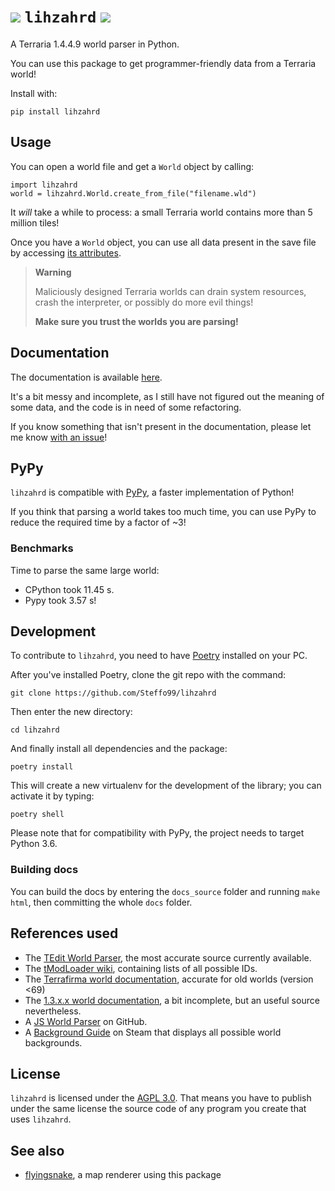 # ![](https://gamepedia.cursecdn.com/terraria_gamepedia/e/ee/Lihzahrd.png?version=b8e7ea78b2f9f27a46e2e70d5684b344) `lihzahrd` [![](https://img.shields.io/pypi/v/lihzahrd)](https://pypi.org/project/lihzahrd/)

A Terraria 1.4.4.9 world parser in Python.

You can use this package to get programmer-friendly data from a Terraria world!

Install with:
```
pip install lihzahrd
```

## Usage

You can open a world file and get a `World` object by calling:

```
import lihzahrd
world = lihzahrd.World.create_from_file("filename.wld")
```

It _will_ take a while to process: a small Terraria world contains more than 5 million tiles!

Once you have a `World` object, you can use all data present in the save file by accessing [its attributes](http://gh.steffo.eu/lihzahrd/html/world.html).

> **Warning**
> 
> Maliciously designed Terraria worlds can drain system resources, crash the interpreter, or possibly do more evil things!
> 
> **Make sure you trust the worlds you are parsing!**

## Documentation

The documentation is available [here](https://gh.steffo.eu/lihzahrd/html/).

It's a bit messy and incomplete, as I still have not figured out the meaning of some data, and the code is in need of some refactoring.

If you know something that isn't present in the documentation, please let me know [with an issue](https://github.com/Steffo99/lihzahrd/issues/new)!

## PyPy

`lihzahrd` is compatible with [PyPy](https://www.pypy.org), a faster implementation of Python!

If you think that parsing a world takes too much time, you can use PyPy to reduce the required time by a factor of ~3!

### Benchmarks

Time to parse the same large world:

- CPython took 11.45 s.
- Pypy took 3.57 s!

## Development

To contribute to `lihzahrd`, you need to have [Poetry](https://poetry.eustace.io/) installed on your PC.

After you've installed Poetry, clone the git repo with the command:

```
git clone https://github.com/Steffo99/lihzahrd
```

Then enter the new directory:

```
cd lihzahrd
```

And finally install all dependencies and the package:

```
poetry install
```

This will create a new virtualenv for the development of the library; you can activate it by typing:

```
poetry shell
```

Please note that for compatibility with PyPy, the project needs to target Python 3.6.

### Building docs

You can build the docs by entering the `docs_source` folder and running `make html`, then committing the whole `docs` folder.

## References used

- The [TEdit World Parser](https://github.com/TEdit/Terraria-Map-Editor/blob/master/TEditXna/Terraria/World.FileV2.cs), the most accurate source currently available.
- The [tModLoader wiki](https://github.com/tModLoader/tModLoader/wiki), containing lists of all possible IDs.
- The [Terrafirma world documentation](http://seancode.com/terrafirma/world.html), accurate for old worlds (version <69)
- The [1.3.x.x world documentation](http://ludwig.schafer.free.fr/), a bit incomplete, but an useful source nevertheless.
- A [JS World Parser](https://github.com/cokolele/terraria-world-parser/) on GitHub.
- A [Background Guide](https://steamcommunity.com/sharedfiles/filedetails/?id=841032800) on Steam that displays all possible world backgrounds.

## License

`lihzahrd` is licensed under the [AGPL 3.0](/LICENSE.txt).
That means you have to publish under the same license the source code of any program you create that uses `lihzahrd`.

## See also

- [flyingsnake](https://github.com/Steffo99/flyingsnake), a map renderer using this package
